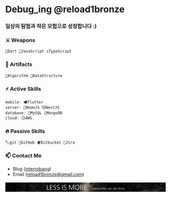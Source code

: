 # Debug_ing @reload1bronze

### 일상의 탐험과 작은 모험으로 성장합니다 :)

### ⚔️ Weapons
```dart
🎯Dart 🍌JavaScript ⚓TypeScript
```

### 🔮 Artifacts
```dart
🤔Algorithm 💬DataStructure
```

### ⚡ Active Skills
```dart
mobile: 🕊️Flutter 
server: 🦕NodeJS 🐱NestJS 
database: 🐬MySQL 🍃MongoDB 
cloud: 😏AWS 
```

### 🔥 Passive Skills
```dart
🏷git 🐙GitHub 🪣Bitbucket 🦍Jira
```

### 📫 Contact Me
- Blog (<a href="https://bit.ly/3EYvpfh">interrobang</a>)
- Email (reload1bronze@gmail.com)

![less_is_more](./LessIsMore.png)
